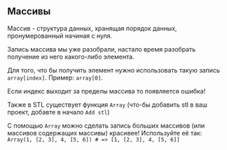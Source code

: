 ## Массивы

Массив - структура данных, хранящая порядок данных, пронумерованный начиная с нуля.

Запись массива мы уже разобрали, настало время разобрать получение из него какого-либо элемента.

Для того, что бы получить элемент нужно использовать такую запись `array[index]`.
Пример: `array[0]`. 

Если индекс выходит за пределы массива то появляется ошибка!

Также в STL существует функция `Array` (что-бы добавить stl в ваш проект, добавте в начало `Add stl`)

С помощью `Array` можно сделать запись больших массивов (или массивов содержащих массивы) красивее!
Используйте её так: `Array(1, [2, 3], 4, [5, 6]) # => [1, [2, 3], 4, [5, 6]]`

